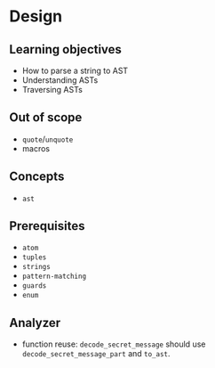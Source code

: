 # Design

## Learning objectives

- How to parse a string to AST
- Understanding ASTs
- Traversing ASTs

## Out of scope

- `quote`/`unquote`
- macros

## Concepts

- `ast`

## Prerequisites

- `atom`
- `tuples`
- `strings`
- `pattern-matching`
- `guards`
- `enum`

## Analyzer

- function reuse: `decode_secret_message` should use `decode_secret_message_part` and `to_ast`.
